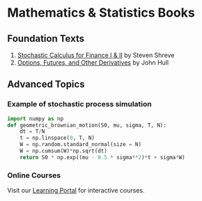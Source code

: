 # Mathematics & Statistics Books

## Foundation Texts
1. [Stochastic Calculus for Finance I & II](https://link.springer.com/book/10.1007/978-0-387-22527-2) by Steven Shreve
2. [Options, Futures, and Other Derivatives](https://www.pearson.com/en-us/subject-catalog/p/options-futures-and-other-derivatives/P200000006417) by John Hull

## Advanced Topics
### Example of stochastic process simulation
```python
import numpy as np
def geometric_brownian_motion(S0, mu, sigma, T, N):
    dt = T/N
    t = np.linspace(0, T, N)
    W = np.random.standard_normal(size = N)
    W = np.cumsum(W)*np.sqrt(dt)
    return S0 * np.exp((mu - 0.5 * sigma**2)*t + sigma*W)
```

### Online Courses
Visit our [Learning Portal](https://quantlearning.com) for interactive courses.